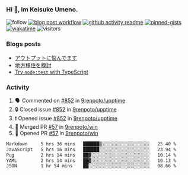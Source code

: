 ### Hi 👋, Im Keisuke Umeno.

<!--
**9renpoto/9renpoto** is a ✨ _special_ ✨ repository because its `README.md` (this file) appears on your GitHub profile.

Here are some ideas to get you started:

- 🔭 I’m currently working on ...
- 🌱 I’m currently learning ...
- 👯 I’m looking to collaborate on ...
- 🤔 I’m looking for help with ...
- 💬 Ask me about ...
- 📫 How to reach me: ...
- 😄 Pronouns: ...
- ⚡ Fun fact: ...
-->

![follow](https://img.shields.io/github/followers/9renpoto?label=Follow&style=social)
[![blog post workflow](https://github.com/9renpoto/9renpoto/actions/workflows/blog.yml/badge.svg)](https://github.com/9renpoto/9renpoto/actions/workflows/blog.yml)
[![github activity readme](https://github.com/9renpoto/9renpoto/actions/workflows/activity.yml/badge.svg)](https://github.com/9renpoto/9renpoto/actions/workflows/activity.yml)
[![pinned-gists](https://github.com/9renpoto/9renpoto/actions/workflows/pin-gist.yml/badge.svg)](https://github.com/9renpoto/9renpoto/actions/workflows/pin-gist.yml)
[![wakatime](https://github.com/9renpoto/9renpoto/actions/workflows/waka-readme-status.yml/badge.svg)](https://github.com/9renpoto/9renpoto/actions/workflows/waka-readme-status.yml)
![visitors](https://komarev.com/ghpvc/?username=9renpoto&label=Profile%20views&color=0e75b6&style=flat)

### Blogs posts

<!-- BLOG-POST-LIST:START -->
- [アウトプットに悩んでます](https://9renpoto.win/entry/2023/11/11/technology-to-limit-input)
- [地方移住を検討](https://9renpoto.win/entry/2023/09/09/migration-plan)
- [Try `node:test` with TypeScript](https://9renpoto.win/entry/2023/07/23/node-test-runner)
<!-- BLOG-POST-LIST:END -->

### Activity

<!--START_SECTION:activity-->
1. 🗣 Commented on [#852](https://github.com/9renpoto/upptime/issues/852#issuecomment-1807073095) in [9renpoto/upptime](https://github.com/9renpoto/upptime)
2. 🔒 Closed issue [#852](https://github.com/9renpoto/upptime/issues/852) in [9renpoto/upptime](https://github.com/9renpoto/upptime)
3. ❗ Opened issue [#852](https://github.com/9renpoto/upptime/issues/852) in [9renpoto/upptime](https://github.com/9renpoto/upptime)
4. 🎉 Merged PR [#57](https://github.com/9renpoto/win/pull/57) in [9renpoto/win](https://github.com/9renpoto/win)
5. 💪 Opened PR [#57](https://github.com/9renpoto/win/pull/57) in [9renpoto/win](https://github.com/9renpoto/win)
<!--END_SECTION:activity-->

<!--START_SECTION:waka-->

```txt
Markdown     5 hrs 36 mins   ██████▒░░░░░░░░░░░░░░░░░░   25.40 %
JavaScript   5 hrs 16 mins   ██████░░░░░░░░░░░░░░░░░░░   23.94 %
Pug          2 hrs 14 mins   ██▓░░░░░░░░░░░░░░░░░░░░░░   10.14 %
YAML         2 hrs 14 mins   ██▓░░░░░░░░░░░░░░░░░░░░░░   10.13 %
JSON         1 hr 54 mins    ██░░░░░░░░░░░░░░░░░░░░░░░   08.66 %
```

<!--END_SECTION:waka-->
